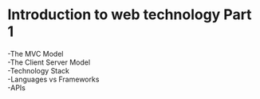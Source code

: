 Introduction to web technology Part 1
======
-The MVC Model  
-The Client Server Model  
-Technology Stack  
-Languages vs Frameworks  
-APIs  

